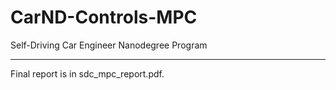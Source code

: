 # CarND-Controls-MPC
Self-Driving Car Engineer Nanodegree Program

---
Final report is in sdc_mpc_report.pdf.
